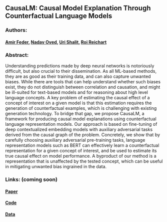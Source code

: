 ## CausaLM: Causal Model Explanation Through Counterfactual Language Models

### Authors: 
#### [Amir Feder](https://scholar.google.com/citations?user=ERwoPLIAAAAJ&hl=en&oi=ao), [Nadav Oved](https://scholar.google.com/citations?user=9DgSB7sAAAAJ&hl=en), [Uri Shalit](https://shalit.net.technion.ac.il/people/), [Roi Reichart](https://ie.technion.ac.il/~roiri/)

### Abstract:
Understanding predictions made by deep neural networks is notoriously difficult, but also crucial to their dissemination. As all ML-based methods, they are as good as their training data, and can also capture unwanted biases. While there are tools that can help understand whether such biases exist, they do not distinguish between correlation and causation, and might be ill-suited for text-based models and for reasoning about high level language concepts. A key problem of estimating the causal effect of a concept of interest on a given model is that this estimation requires the generation of counterfactual examples, which is challenging with existing generation technology. To bridge that gap, we propose CausaLM, a framework for producing causal model explanations using counterfactual language representation models. Our approach is based on fine-tuning of deep contextualized embedding models with auxiliary adversarial tasks derived from the causal graph of the problem. Concretely, we show that by carefully choosing auxiliary adversarial pre-training tasks, language representation models such as BERT can effectively learn a counterfactual representation for a given concept of interest, and be used to estimate its true causal effect on model performance. A byproduct of our method is a representation that is unaffected by the tested concept, which can be useful in mitigating unwanted bias ingrained in the data.

### Links: (coming soon)

#### [Paper](https://arxiv.org/abs/2005.13407)

#### [Code](https://github.com/amirfeder/CausaLM)

#### [Data](https://www.kaggle.com/amirfeder/causalm)
